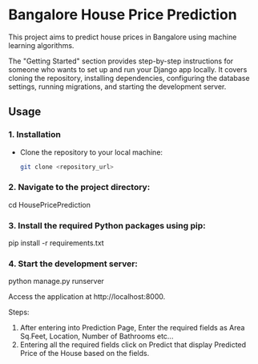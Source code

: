 # Bangalore House Price Prediction

This project aims to predict house prices in Bangalore using machine learning algorithms.

The "Getting Started" section provides step-by-step instructions for someone who wants to set up and run your Django app locally. It covers cloning the repository, installing dependencies, configuring the database settings, running migrations, and starting the development server.

## Usage

### 1. Installation

- Clone the repository to your local machine:

  ```bash
  git clone <repository_url>

### 2. Navigate to the project directory:

  cd HousePricePrediction
  
### 3. Install the required Python packages using pip:

  pip install -r requirements.txt

### 4. Start the development server:

python manage.py runserver

Access the application at http://localhost:8000.

Steps:

  1. After entering into Prediction Page, Enter the required fields as Area Sq.Feet, Location, Number of Bathrooms etc...
  2. Entering all the required fields click on Predict that display Predicted Price of the House based on the fields.

